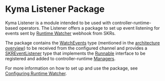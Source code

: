 
# Kyma Listener Package

Kyma Listener is a module intended to be used with controller-runtime-based operators. The Listener offers a package to set up event listening for events sent by [Runtime Watcher](https://github.com/kyma-project/runtime-watcher/tree/main/runtime-watcher) webhook from SKRs.

The package contains the [WatchEvents](https://github.com/kyma-project/runtime-watcher/blob/de040bddeba1a7875e3a0e626db4634134971022/listener/pkg/types/event.go#L8) type (mentioned in the [architecture overview](./architecture.md)) to be received from the configured channel and provides a [SKREventListener](https://github.com/kyma-project/runtime-watcher/blob/812f64dc4021b4f3c5d49aa15d1c45f5ede6ee05/listener/pkg/event/skr_events_listener.go#L30) type that implements the [Runnable](https://github.com/kubernetes-sigs/controller-runtime/blob/de4367fbd92c9d9d3a31e37107ff4fad0208f7a6/pkg/manager/manager.go#L293) interface to be registered and added to controller-runtime [Managers](https://github.com/kubernetes-sigs/controller-runtime/blob/de4367fbd92c9d9d3a31e37107ff4fad0208f7a6/pkg/manager/manager.go#L52).

For more information on how to set up and use the package, see [Configuring Runtime Watcher](./docs/watcher-setup-guide.md).
